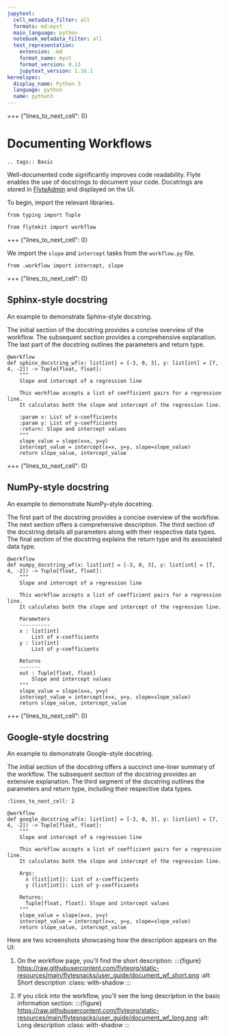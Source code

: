 ```yaml
---
jupytext:
  cell_metadata_filter: all
  formats: md:myst
  main_language: python
  notebook_metadata_filter: all
  text_representation:
    extension: .md
    format_name: myst
    format_version: 0.13
    jupytext_version: 1.16.1
kernelspec:
  display_name: Python 3
  language: python
  name: python3
---
```


+++ {"lines_to_next_cell": 0}

# Documenting Workflows

```{eval-rst}
.. tags:: Basic
```

Well-documented code significantly improves code readability.
Flyte enables the use of docstrings to document your code.
Docstrings are stored in [FlyteAdmin](https://docs.flyte.org/en/latest/concepts/admin.html)
and displayed on the UI.

To begin, import the relevant libraries.

```{code-cell}
from typing import Tuple

from flytekit import workflow
```

+++ {"lines_to_next_cell": 0}

We import the `slope` and `intercept` tasks from the `workflow.py` file.

```{code-cell}
from .workflow import intercept, slope
```

+++ {"lines_to_next_cell": 0}

## Sphinx-style docstring

An example to demonstrate Sphinx-style docstring.

The initial section of the docstring provides a concise overview of the workflow.
The subsequent section provides a comprehensive explanation.
The last part of the docstring outlines the parameters and return type.

```{code-cell}
@workflow
def sphinx_docstring_wf(x: list[int] = [-3, 0, 3], y: list[int] = [7, 4, -2]) -> Tuple[float, float]:
    """
    Slope and intercept of a regression line

    This workflow accepts a list of coefficient pairs for a regression line.
    It calculates both the slope and intercept of the regression line.

    :param x: List of x-coefficients
    :param y: List of y-coefficients
    :return: Slope and intercept values
    """
    slope_value = slope(x=x, y=y)
    intercept_value = intercept(x=x, y=y, slope=slope_value)
    return slope_value, intercept_value
```

+++ {"lines_to_next_cell": 0}

## NumPy-style docstring

An example to demonstrate NumPy-style docstring.

The first part of the docstring provides a concise overview of the workflow.
The next section offers a comprehensive description.
The third section of the docstring details all parameters along with their respective data types.
The final section of the docstring explains the return type and its associated data type.

```{code-cell}
@workflow
def numpy_docstring_wf(x: list[int] = [-3, 0, 3], y: list[int] = [7, 4, -2]) -> Tuple[float, float]:
    """
    Slope and intercept of a regression line

    This workflow accepts a list of coefficient pairs for a regression line.
    It calculates both the slope and intercept of the regression line.

    Parameters
    ----------
    x : list[int]
        List of x-coefficients
    y : list[int]
        List of y-coefficients

    Returns
    -------
    out : Tuple[float, float]
        Slope and intercept values
    """
    slope_value = slope(x=x, y=y)
    intercept_value = intercept(x=x, y=y, slope=slope_value)
    return slope_value, intercept_value
```

+++ {"lines_to_next_cell": 0}

## Google-style docstring

An example to demonstrate Google-style docstring.

The initial section of the docstring offers a succinct one-liner summary of the workflow.
The subsequent section of the docstring provides an extensive explanation.
The third segment of the docstring outlines the parameters and return type,
including their respective data types.

```{code-cell}
:lines_to_next_cell: 2

@workflow
def google_docstring_wf(x: list[int] = [-3, 0, 3], y: list[int] = [7, 4, -2]) -> Tuple[float, float]:
    """
    Slope and intercept of a regression line

    This workflow accepts a list of coefficient pairs for a regression line.
    It calculates both the slope and intercept of the regression line.

    Args:
      x (list[int]): List of x-coefficients
      y (list[int]): List of y-coefficients

    Returns:
      Tuple[float, float]: Slope and intercept values
    """
    slope_value = slope(x=x, y=y)
    intercept_value = intercept(x=x, y=y, slope=slope_value)
    return slope_value, intercept_value
```

Here are two screenshots showcasing how the description appears on the UI:
1. On the workflow page, you'll find the short description:
:::{figure} https://raw.githubusercontent.com/flyteorg/static-resources/main/flytesnacks/user_guide/document_wf_short.png
:alt: Short description
:class: with-shadow
:::

2. If you click into the workflow, you'll see the long description in the basic information section:
:::{figure} https://raw.githubusercontent.com/flyteorg/static-resources/main/flytesnacks/user_guide/document_wf_long.png
:alt: Long description
:class: with-shadow
:::
